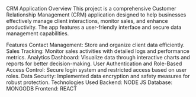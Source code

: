 


CRM Application
Overview
This project is a comprehensive Customer Relationship Management (CRM) application designed to help businesses effectively manage client interactions, monitor sales, and enhance productivity. The app features a user-friendly interface and secure data management capabilities.

Features
Contact Management: Store and organize client data efficiently.
Sales Tracking: Monitor sales activities with detailed logs and performance metrics.
Analytics Dashboard: Visualize data through interactive charts and reports for better decision-making.
User Authentication and Role-Based Access Control: Secure login system and restricted access based on user roles.
Data Security: Implemented data encryption and safety measures for robust protection.
Technologies Used
Backend: NODE JS
Database: MONGODB
Frontend: REACT

